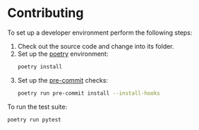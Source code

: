 # Contributing

To set up a developer environment perform the following steps:

1. Check out the source code and change into its folder.
2. Set up the [poetry](https://python-poetry.org/) environment:
   ```bash
   poetry install
   ```
3. Set up the [pre-commit](https://pre-commit.com/) checks:
   ```bash
   poetry run pre-commit install --install-hooks
   ```

To run the test suite:

```bash
poetry run pytest
```
